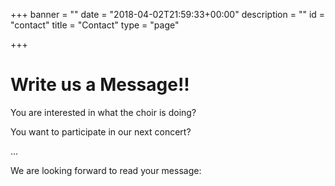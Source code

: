 +++
banner = ""
date = "2018-04-02T21:59:33+00:00"
description = ""
id = "contact"
title = "Contact"
type = "page"

+++
# Write us a Message!!

You are interested in what the choir is doing?

You want to participate in our next concert?

...

We are looking forward to read your message:
